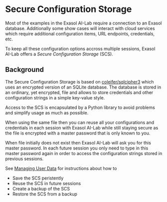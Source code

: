 # Secure Configuration Storage

Most of the examples in the Exasol AI-Lab require a connection to an Exasol database. Additionally some show cases will interact with cloud services which require additional configuration items, URL endpoints, credentials, etc.

To keep all these configuration options accross multiple sessions, Exasol AI-Lab offers a _Secure Configuration Storage_ (SCS).

## Background

The Secure Configuration Storage is based on [coleifer/sqlcipher3](https://github.com/coleifer/sqlcipher3) which uses an encrypted version of an SQLite database. The database is stored in an ordinary, yet encrypted, file and allows to store credentials and other configuration strings in a simple key-value style.

Access to the SCS is encapsulated by a Python library to avoid problems and simplify usage as much as possible.

When using the same file then you can reuse all your configurations and credentials in each session with Exasol AI-Lab while still staying secure as the file is encrypted with a master password that is only known to you.

When file initially does not exist then Exasol AI-Lab will ask you for this master password. In each future session you only need to type in this master password again in order to access the configuration strings stored in previous sessions.

See [Managing User Data](user_data.md) for instructions about how to
* Save the SCS peristently
* Reuse the SCS in future sessions
* Create a backup of the SCS
* Restore the SCS from a backup
